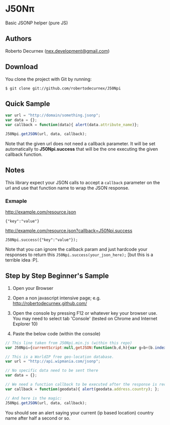 # J50Nπ

Basic JSONP helper (pure JS)

## Authors

Roberto Decurnex (nex.development@gmail.com)

## Download

You clone the project with Git by running:

    $ git clone git://github.com/robertodecurnex/J50Npi

## Quick Sample

```javascript
var url = "http://domain/something.jsonp";
var data = {};
var callback = function(data){ alert(data.attribute_name)};

J50Npi.getJSON(url, data, callback);
```

Note that the given url does not need a callback parameter. It will be set automatically to **J50Npi.success** that will be the one executing the given callback function.

## Notes

This library expect your JSON calls to accept a `callback` parameter on the url and use that function name to wrap the JSON response.

### Exmaple

http://example.com/resource.json

    {"key":"value"}
    
http://example.com/resource.json?callback=J50Npi.success

    J50Npi.success({"key":"value"});
    
Note that you can ignore the callback param and just hardcode your responses to return this `J50Npi.success(your_json_here);` [but this is a terrible idea :P]. 
    
## Step by Step Beginner's Sample

1. Open your Browser

2. Open a non javascript intensive page; e.g. http://robertodecurnex.github.com/

3. Open the console by pressing F12 or whatever key your browser use. You may need to select tab 'Console' (tested on Chrome and Internet Explorer 10)

4. Paste the below code (within the console)

```javascript
// This line taken from J50Npi.min.js (within this repo)
var J50Npi={currentScript:null,getJSON:function(b,d,h){var g=b+(b.indexOf("?")+1?"&":"?");var c=document.getElementsByTagName("head")[0];var a=document.createElement("script");var f=[];var e="";this.success=h;d.callback="J50Npi.success";for(e in d){f.push(e+"="+encodeURIComponent(d[e]))}g+=f.join("&");a.type="text/javascript";a.src=g;if(this.currentScript){c.removeChild(currentScript)}c.appendChild(a)},success:null};

// This is a WorldIP free geo-location database.
var url = "http://api.wipmania.com/jsonp";

// No specific data need to be sent there
var data = {};

// We need a function callback to be executed after the response is received
var callback = function(geodata){ alert(geodata.address.country); };

// And here is the magic:
J50Npi.getJSON(url, data, callback);
```

You should see an alert saying your current (ip based location) country name after half a second or so.
